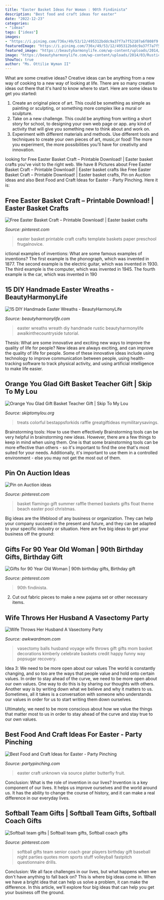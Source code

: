 ```yaml
---
title: "Easter Basket Ideas For Woman : 90th Findinista"
description: "Best food and craft ideas for easter"
date: "2022-12-23"
categories:
- "ideas"
tags: ["ideas"]
images:
- "https://i.pinimg.com/736x/49/53/12/495312bddc9a37f7a7f52107a6f808f9.jpg"
featuredImage: "https://i.pinimg.com/736x/49/53/12/495312bddc9a37f7a7f52107a6f808f9.jpg"
featured_image: "https://beautyharmonylife.com/wp-content/uploads/2014/03/Rustic-Easter-Wreath.jpg"
image: "https://beautyharmonylife.com/wp-content/uploads/2014/03/Rustic-Easter-Wreath.jpg"
ShowToc: true
author: "Ms. Ottilie Wyman II"
---
```



What are some creative ideas?
Creative ideas can be anything from a new way of cooking to a new way of looking at life. There are so many creative ideas out there that it's hard to know where to start. Here are some ideas to get you started: 
1. Create an original piece of art. This could be something as simple as painting or sculpting, or something more complex like a mural or sculpture. 
2. Take on a new challenge. This could be anything from writing a short story for school, to designing your own web page or app. any kind of activity that will give you something new to think about and work on. 
3. Experiment with different materials and methods. Use different tools and techniques to create your own pieces of art, music,or food! The more you experiment, the more possibilities you'll have for creativity and innovation.

	

		
looking for Free Easter Basket Craft – Printable Download! | Easter basket crafts you've visit to the right web. We have 8 Pictures about Free Easter Basket Craft – Printable Download! | Easter basket crafts like Free Easter Basket Craft – Printable Download! | Easter basket crafts, Pin on Auction ideas and also Best Food and Craft Ideas for Easter - Party Pinching. Here it is:
		
    
## Free Easter Basket Craft – Printable Download! | Easter Basket Crafts

<img loading=lazy src="https://i.pinimg.com/736x/01/5d/cc/015dcc0960643eb629d5bfa1c907581e--basket-crafts-easter-baskets.jpg" onerror="this.onerror=null;this.src='https://tse4.mm.bing.net/th?id=OIP.XFCGd8-a4jwzul7dZzGShgHaLT&amp;pid=15.1';" alt="Free Easter Basket Craft – Printable Download! | Easter basket crafts">

_Source: pinterest.com_

>easter basket printable craft crafts template baskets paper preschool frugalnovice. 

	

ictional examples of inventions: What are some famous examples of inventions?
The first example is the phonograph, which was invented in 1877. The second example is the electric guitar, which was invented in 1930. The third example is the computer, which was invented in 1945. The fourth example is the car, which was invented in 190
    
## 15 DIY Handmade Easter Wreaths - BeautyHarmonyLife

<img loading=lazy src="https://beautyharmonylife.com/wp-content/uploads/2014/03/Rustic-Easter-Wreath.jpg" onerror="this.onerror=null;this.src='https://tse2.mm.bing.net/th?id=OIP.MCc-8FoEj3oWDAQAut6TUwHaJx&amp;pid=15.1';" alt="15 DIY Handmade Easter Wreaths - BeautyHarmonyLife">

_Source: beautyharmonylife.com_

>easter wreaths wreath diy handmade rustic beautyharmonylife awalkinthecountryside tutorial. 

	

Thesis: What are some innovative and exciting new ways to improve the quality of life for people?
New ideas are always exciting, and can improve the quality of life for people. Some of these innovative ideas include using technology to improve communication between people, using health-tracking software to track physical activity, and using artificial intelligence to make life easier.

    
## Orange You Glad Gift Basket Teacher Gift | Skip To My Lou

<img loading=lazy src="https://www.skiptomylou.org/wp-content/uploads/2015/04/teacher-appreciation-gift-basket-4.jpg" onerror="this.onerror=null;this.src='https://tse4.mm.bing.net/th?id=OIP.gIyjAeC9EwTA1BdayVdXXQHaKl&amp;pid=15.1';" alt="Orange You Glad Gift Basket Teacher Gift | Skip To My Lou">

_Source: skiptomylou.org_

>treats colorful bestappsforkids raffle greatgiftideas mymilitarysavings. 

	

Brainstorming tools: How to use them effectively
Brainstorming tools can be very helpful in brainstorming new ideas. However, there are a few things to keep in mind when using them. One is that some brainstorming tools can be more effective than others - so it's important to find the one that's most suited for your needs. Additionally, it's important to use them in a controlled environment - else you may not get the most out of them.

    
## Pin On Auction Ideas

<img loading=lazy src="https://i.pinimg.com/736x/49/53/12/495312bddc9a37f7a7f52107a6f808f9.jpg" onerror="this.onerror=null;this.src='https://tse1.mm.bing.net/th?id=OIP.vMauU9lPr7I1ahvldj970gHaJ3&amp;pid=15.1';" alt="Pin on Auction ideas">

_Source: pinterest.com_

>basket flamingo gift summer raffle themed baskets gifts float theme beach easter pool christmas. 

	

Big ideas are the lifeblood of any business or organization. They can help your company succeed in the present and future, and they can be adapted to your specific industry or situation. Here are five big ideas to get your business off the ground: 

    
## Gifts For 90 Year Old Woman | 90th Birthday Gifts, Birthday Gift

<img loading=lazy src="https://i.pinimg.com/736x/30/b1/60/30b160d1eadc901fcefed04fdc042e1d.jpg" onerror="this.onerror=null;this.src='https://tse3.mm.bing.net/th?id=OIP.1MBwvc_xbprPt-_KrznsWAHaLH&amp;pid=15.1';" alt="Gifts for 90 Year Old Woman | 90th birthday gifts, Birthday gift">

_Source: pinterest.com_

>90th findinista. 

	

2. Cut out fabric pieces to make a new pajama set or other necessary items.

    
## Wife Throws Her Husband A Vasectomy Party

<img loading=lazy src="http://awkwardmom.com/wp-content/uploads/2017/12/vas-2.jpg" onerror="this.onerror=null;this.src='https://tse1.mm.bing.net/th?id=OIP.bxIK-vBPWWQVtwnuOAdEqQHaJ3&amp;pid=15.1';" alt="Wife Throws Her Husband A Vasectomy Party">

_Source: awkwardmom.com_

>vasectomy balls husband voyage wife throws gift gifts mom basket decorations kimberly celebrate baskets credit happy funny way popsugar recovery. 

	

Idea 3: We need to be more open about our values
The world is constantly changing, and so too are the ways that people value and hold onto certain values. In order to stay ahead of the curve, we need to be more open about our own values.
One way to do this is by sharing our thoughts with others. Another way is by writing down what we believe and why it matters to us. Sometimes, all it takes is a conversation with someone who understands our values in order for us to start writing them down ourselves.

Ultimately, we need to be more conscious about how we value the things that matter most to us in order to stay ahead of the curve and stay true to our own values.

    
## Best Food And Craft Ideas For Easter - Party Pinching

<img loading=lazy src="http://partypinching.com/wp-content/uploads/2017/02/5cce61ea94918db689a80c460d37bf6b.jpg" onerror="this.onerror=null;this.src='https://tse1.mm.bing.net/th?id=OIP.V-8H1HavOilbWkq9u6pVWAHaLG&amp;pid=15.1';" alt="Best Food and Craft Ideas for Easter - Party Pinching">

_Source: partypinching.com_

>easter craft unknown via source platter butterfly fruit. 

	

Conclusion: What is the role of invention in our lives?
Invention is a key component of our lives. It helps us improve ourselves and the world around us. It has the ability to change the course of history, and it can make a real difference in our everyday lives.

    
## Softball Team Gifts | Softball Team Gifts, Softball Coach Gifts

<img loading=lazy src="https://i.pinimg.com/736x/26/90/e4/2690e4dbe1b30e98933ec1a536017695.jpg" onerror="this.onerror=null;this.src='https://tse2.mm.bing.net/th?id=OIP.s5S3NxECUlgQmpY4pa_QswHaJ3&amp;pid=15.1';" alt="Softball team gifts | Softball team gifts, Softball coach gifts">

_Source: pinterest.com_

>softball gifts team senior coach gear players birthday gift baseball night parties quotes mom sports stuff volleyball fastpitch questionnaire drills. 

	

Conclusion:
We all face challenges in our lives, but what happens when we don't have anything to fall back on? This is where big ideas come in. When we have a bright idea that can help us solve a problem, it can make the difference. In this article, we'll explore four big ideas that can help you get your business off the ground.

